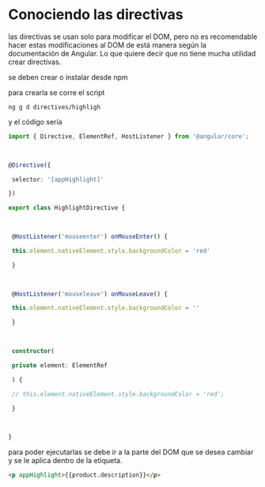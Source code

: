 # Conociendo las directivas

las directivas se usan solo para modificar el DOM, pero no es recomendable hacer estas modificaciones al DOM de está manera según la documentación de Angular. Lo que quiere decir que no tiene mucha utilidad crear directivas.

se deben crear o instalar desde npm

para crearla se corre el script

```
ng g d directives/highligh
```

y el código sería

```ts
import { Directive, ElementRef, HostListener } from '@angular/core';

  

@Directive({

 selector: '[appHighlight]'

})

export class HighlightDirective {

  

 @HostListener('mouseenter') onMouseEnter() {

 this.element.nativeElement.style.backgroundColor = 'red'

 }

  

 @HostListener('mouseleave') onMouseLeave() {

 this.element.nativeElement.style.backgroundColor = ''

 }

  

 constructor(

 private element: ElementRef

 ) {

 // this.element.nativeElement.style.backgroundColor = 'red';

 }

  

}
```


para poder ejecutarlas se debe ir a la parte del DOM que se desea cambiar y se le aplica dentro de la etiqueta.

```html
<p appHighlight>{{product.description}}</p>
```

